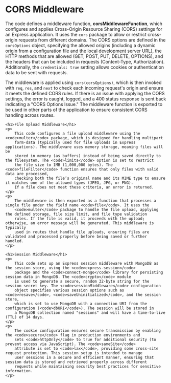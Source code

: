 <!DOCTYPE html>
<html lang="en">
<head>
    <meta charset="UTF-8">
    <meta name="viewport" content="width=device-width, initial-scale=1.0">
</head>
<body>
    <h1>CORS Middleware</h1>
    <p>
        The code defines a middleware function, <strong>corsMiddlewareFunction</strong>, which configures and applies 
        Cross-Origin Resource Sharing (CORS) settings for an Express application. It uses the <code>cors</code> package to 
        allow or restrict cross-origin requests from different domains. The CORS options are defined in the <code>corsOptions</code> 
        object, specifying the allowed origins (including a dynamic origin from a configuration file and the local development 
        server URL), the HTTP methods that are allowed (GET, POST, PUT, DELETE, OPTIONS), and the headers that can be included 
        in requests (Content-Type, Authorization). Additionally, the <code>credentials: true</code> setting allows cookies or 
        authentication data to be sent with requests.
    </p>
    <p>
        The middleware is applied using <code>cors(corsOptions)</code>, which is then invoked with <code>req</code>, 
        <code>res</code>, and <code>next</code> to check each incoming request's origin and ensure it meets the defined CORS rules. 
        If there is an issue with applying the CORS settings, the error is caught, logged, and a 400 status response is sent back 
        indicating a "CORS Options Issue." The middleware function is exported to be used in other parts of the application to ensure 
        consistent CORS handling across routes.
    </p>

    <h1>File Upload Middleware</h1>
    <p>
        This code configures a file upload middleware using the <code>multer</code> package, which is designed for handling multipart 
        form-data (typically used for file uploads in Express applications). The middleware uses memory storage, meaning files will be 
        stored in memory (as buffers) instead of being saved directly to the filesystem. The <code>limits</code> option is set to restrict 
        the file size to 1MB (1,000,000 bytes). The <code>fileFilter</code> function ensures that only files with valid data are processed, 
        checking both the file’s original name and its MIME type to ensure it matches one of the allowed types (JPEG, JPG, or PNG). 
        If a file does not meet these criteria, an error is returned.
    </p>
    <p>
        The middleware is then exported as a function that processes a single file under the field name <code>file</code>. It uses the 
        <code>multer</code> package to handle the file upload, applying the defined storage, file size limit, and file type validation 
        rules. If the file is valid, it proceeds with the upload; otherwise, an error message will be generated. This middleware is typically 
        used in routes that handle file uploads, ensuring files are validated and processed properly before being saved or further handled.
    </p>

    <h1>Session Middleware</h1>
    <p>
        This code sets up an Express session middleware with MongoDB as the session store, using the <code>express-session</code> 
        package and the <code>connect-mongo</code> library for persisting session data in MongoDB. The <code>crypto</code> module 
        is used to generate a secure, random 32-byte string for the session secret key. The <code>sessionMiddleware</code> configuration 
        object specifies various session options such as <code>resave</code>, <code>saveUninitialized</code>, and the session store, 
        which is set to use MongoDB with a connection URI from the configuration (<code>dbURI</code>). The session will be stored in 
        a MongoDB collection named "sessions" and will have a time-to-live (TTL) of 14 days.
    </p>
    <p>
        The cookie configuration ensures secure transmission by enabling the <code>secure</code> flag in production environments and 
        sets <code>httpOnly</code> to true for additional security (to prevent access via JavaScript). The <code>sameSite</code> 
        attribute is set to <code>lax</code>, providing some cross-site request protection. This session setup is intended to manage 
        user sessions in a secure and efficient manner, ensuring that session data is stored and retrieved properly across different 
        requests while maintaining security best practices for sensitive information.
    </p>
</body>
</html>